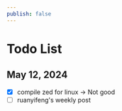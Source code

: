 ```yaml
---
publish: false
---
```


# Todo List

## May 12, 2024

- [x] compile zed for linux -> Not good
- [ ] ruanyifeng's weekly post
